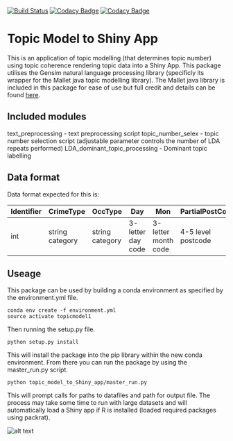 [![Build Status](https://travis-ci.com/QuantCrim-Leeds/Police-Free-Text-LDA-Dashboard.svg?branch=master)](https://travis-ci.com/QuantCrim-Leeds/Police-Free-Text-LDA-Dashboard)
[![Codacy Badge](https://app.codacy.com/project/badge/Coverage/6d9d5c167dae4405b96dfe4ba2d21228)](https://www.codacy.com/gh/QuantCrim-Leeds/Police-Free-Text-LDA-Dashboard?utm_source=github.com&utm_medium=referral&utm_content=QuantCrim-Leeds/Police-Free-Text-LDA-Dashboard&utm_campaign=Badge_Coverage)
[![Codacy Badge](https://app.codacy.com/project/badge/Grade/6d9d5c167dae4405b96dfe4ba2d21228)](https://www.codacy.com/gh/QuantCrim-Leeds/Police-Free-Text-LDA-Dashboard?utm_source=github.com&amp;utm_medium=referral&amp;utm_content=QuantCrim-Leeds/Police-Free-Text-LDA-Dashboard&amp;utm_campaign=Badge_Grade)

# Topic Model to Shiny App

This is an application of topic modelling (that determines topic number) using topic coherence rendering topic data into a Shiny App. This package utilises the Gensim natural language processing library (specificly its wrapper for the Mallet java topic modelling library).
The Mallet java library is included in this package for ease of use but full credit and details can be found [here](https://github.com/mimno/Mallet).

## Included modules

text_preprocessing - text preprocessing script
topic_number_selex - topic number selection script (adjustable parameter controls the number of LDA repeats performed)
LDA_dominant_topic_processing - Dominant topic labelling

## Data format

Data format expected for this is:

| Identifier | CrimeType       | OccType         | Day               | Mon                 | PartialPostCode    | MODescription   | CrimeNotes  | HOClass     | OffenceRec      | DomViol |
| ---------- | --------------- | --------------- | ----------------- | ------------------- | ------------------ | --------------  | ----------- | ----------- | --------------- | ------- |
| int        | string category | string category | 3-letter day code | 3-letter month code | 4-5 level postcode | string keywords | string text | string code | string category | Y/N     |

## Useage

This package can be used by building a conda environment as specified by the environment.yml file.

```{bash}
conda env create -f environment.yml
source activate topicmodel1
```

Then running the setup.py file.

```{bash}
python setup.py install
```

This will install the package into the pip library within the new conda environment.
From there you can run the package by using the master_run.py script.

```{bash}
python topic_model_to_Shiny_app/master_run.py
```

This will prompt calls for paths to datafiles and path for output file.
The process may take some time to run with large datasets and will automatically load
a Shiny app if R is installed (loaded required packages using packrat).

![alt text](https://raw.githubusercontent.com/Sparrow0hawk/topic_model_to_Shiny_app/develop/src/dashboardsnap.png)
